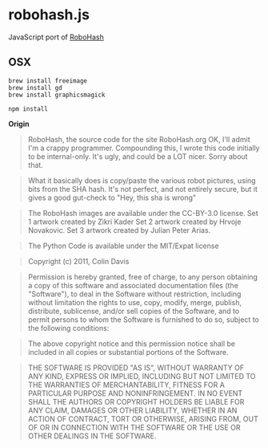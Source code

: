 robohash.js
=============

JavaScript port of [RoboHash](https://github.com/e1ven/Robohash)

OSX
-------------

```
brew install freeimage
brew install gd
brew install graphicsmagick
```

`npm install`

**Origin**

>   RoboHash, the source code for the site RoboHash.org
>   OK, I'll admit I'm a crappy programmer.
>   Compounding this, I wrote this code initially to be internal-only. It's ugly, and could be a LOT nicer.
>   Sorry about that.

>   What it basically does is copy/paste the various robot pictures, using bits from the SHA hash.
>   It's not perfect, and not entirely secure, but it gives a good gut-check to "Hey, this sha is wrong"

>   The RoboHash images are available under the CC-BY-3.0 license.
>   Set 1 artwork created by Zikri Kader
>   Set 2 artwork created by Hrvoje Novakovic.
>   Set 3 artwork created by Julian Peter Arias.

>   The Python Code is available under the MIT/Expat license

>   Copyright (c) 2011, Colin Davis


>   Permission is hereby granted, free of charge, to any person obtaining a copy of this software and associated documentation files (the "Software"), to deal in the Software without restriction, including without limitation the rights to use, copy, modify, merge, publish, distribute, sublicense, and/or sell copies of the Software, and to permit persons to whom the Software is furnished to do so, subject to the following conditions:

>   The above copyright notice and this permission notice shall be included in all copies or substantial portions of the Software.

>   THE SOFTWARE IS PROVIDED "AS IS", WITHOUT WARRANTY OF ANY KIND, EXPRESS OR IMPLIED, INCLUDING BUT NOT LIMITED TO THE WARRANTIES OF MERCHANTABILITY, FITNESS FOR A PARTICULAR PURPOSE AND NONINFRINGEMENT. IN NO EVENT SHALL THE AUTHORS OR COPYRIGHT HOLDERS BE LIABLE FOR ANY CLAIM, DAMAGES OR OTHER LIABILITY, WHETHER IN AN ACTION OF CONTRACT, TORT OR OTHERWISE, ARISING FROM, OUT OF OR IN CONNECTION WITH THE SOFTWARE OR THE USE OR OTHER DEALINGS IN THE SOFTWARE.